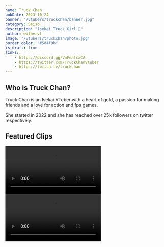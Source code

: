```yaml
---
name: Truck Chan
pubDate: 2023-10-24
banner: "/vtubers/truckchan/banner.jpg"
category: Seiso
description: "Isekai Truck Girl 🚚"
author: withervt
image: "/vtubers/truckchan/photo.jpg"
border_color: "#5d4f9b"
is_draft: true
links: 
    - https://discord.gg/VnFeafcxCA
    - https://twitter.com/TruckChanVtuber
    - https://twitch.tv/truckchan
---
```



## Who is Truck Chan?

Truck Chan is an Isekai VTuber with a heart of gold, a passion for making friends and a love for action and fps games.

She started in 2022 and she has reached over 25k followers on twitter respectively.

## Featured Clips

<video controls>
  <source src="/vtubers/truckchan/clips/AT-cm MHjpGtosO1Ozi6xzDbJZWg.mp4" type="video/mp4" />
</video>

<video controls>
  <source src="/vtubers/truckchan/clips/AT-cm WObpRu1A0Fg4aHppL1ZgSw.mp4" type="video/mp4" />
</video>